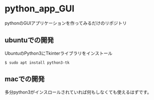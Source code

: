 # python_app_GUI
pythonのGUIアプリケーションを作ってみるだけのリポジトリ

## ubuntuでの開発
UbuntuのPython3にTkinterライブラリをインストール
```
$ sudo apt install python3-tk
```

## macでの開発
多分python3がインスロールされていれば何もしなくても使えるはずです。